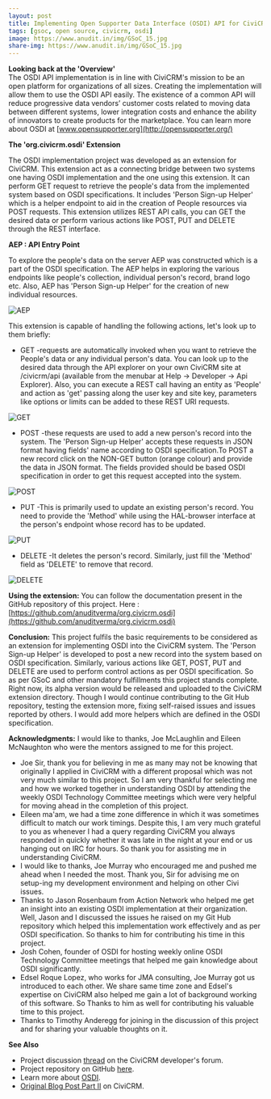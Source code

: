 ```yaml
---
layout: post
title: Implementing Open Supporter Data Interface (OSDI) API for CiviCRM Part II - Concluding Post
tags: [gsoc, open source, civicrm, osdi]
image: https://www.anudit.in/img/GSoC_15.jpg
share-img: https://www.anudit.in/img/GSoC_15.jpg
---
```


__Looking back at the 'Overview'__
<br>The OSDI API implementation is in line with CiviCRM's mission to be an open platform for organizations of all sizes. Creating the implementation will allow them to use the OSDI API easily. The existence of a common API will reduce progressive data vendors’ customer costs related to moving data between different systems, lower integration costs and enhance the ability of innovators to create products for the marketplace. You can learn more about OSDI at [www.opensupporter.org](http://opensupporter.org/)
 

__The 'org.civicrm.osdi' Extension__

The OSDI implementation project was developed as an extension for CiviCRM. This extension act as a connecting bridge between two systems one having OSDI implementation and the one using this extension. It can perform GET request to retrieve the people's data from the implemented system based on OSDI specifications. It includes 'Person Sign-up Helper' which is a helper endpoint to aid in the creation of People resources via POST requests. This extension utilizes REST API calls, you can GET the desired data or perform various actions like POST, PUT and DELETE through the REST interface.

__AEP : API Entry Point__

To explore the people's data on the server AEP was constructed which is a part of the OSDI specification. The AEP helps in exploring the various endpoints like people's collection, individual person's record, brand logo etc. Also, AEP has 'Person Sign-up Helper' for the creation of new individual resources.

![AEP](/img/gsoc/AEP.jpg "AEP")

This extension is capable of handling the following actions, let's look up to them briefly:

* GET -requests are automatically invoked when you want to retrieve the People's data or any individual person's data. You can look up to the desired data through the API explorer on your own CiviCRM site at /civicrm/api (available from the menubar at Help -> Developer -> Api Explorer). Also, you can execute a REST call having an entity as 'People' and action as 'get' passing along the user key and site key, parameters like options or limits can be added to these REST URI requests.

![GET](/img/gsoc/AEP.jpg "GET")

* POST -these requests are used to add a new person's record into the system. The 'Person Sign-up Helper' accepts these requests in JSON format having fields' name according to OSDI specification.To POST a new record click on the NON-GET button (orange colour) and provide the data in JSON format. The fields provided should be based OSDI specification in order to get this request accepted into the system.

![POST](/img/gsoc/POST.jpg "POST")

* PUT -This is primarily used to update an existing person's record. You need to provide the 'Method' while using the HAL-browser interface at the person's endpoint whose record has to be updated.

![PUT](/img/gsoc/PUT.jpg "PUT")

* DELETE -It deletes the person's record. Similarly, just fill the 'Method' field as 'DELETE' to remove that record.

![DELETE](/img/gsoc/DELETE.jpg "DELETE")

__Using the extension:__
You can follow the documentation present in the GitHub repository of this project. Here : [https://github.com/anuditverma/org.civicrm.osdi](https://github.com/anuditverma/org.civicrm.osdi)

__Conclusion:__
This project fulfils the basic requirements to be considered as an extension for implementing OSDI into the CiviCRM system. The 'Person Sign-up Helper' is developed to post a new record into the system based on OSDI specification. Similarly, various actions like GET, POST, PUT and DELETE are used to perform control actions as per OSDI specification. So as per GSoC and other mandatory fulfillments this project stands complete. Right now, its alpha version would be released and uploaded to the CiviCRM extension directory. Though I would continue contributing to the Git Hub repository, testing the extension more, fixing self-raised issues and issues reported by others. I would add more helpers which are defined in the OSDI specification.

__Acknowledgments:__
I would like to thanks, Joe McLaughlin and Eileen McNaughton who were the mentors assigned to me for this project.

* Joe Sir, thank you for believing in me as many may not be knowing that originally I applied in CiviCRM with a different proposal which was not very much similar to this project. So I am very thankful for selecting me and how we worked together in understanding OSDI by attending the weekly OSDI Technology Committee meetings which were very helpful for moving ahead in the completion of this project.
* Eileen ma'am, we had a time zone difference in which it was sometimes difficult to match our work timings. Despite this, I am very much grateful to you as whenever I had a query regarding CiviCRM you always responded in quickly whether it was late in the night at your end or us hanging out on IRC for hours. So thank you for assisting me in understanding CiviCRM.
* I would like to thanks, Joe Murray who encouraged me and pushed me ahead when I needed the most. Thank you, Sir for advising me on setup-ing my development environment and helping on other Civi issues.
* Thanks to Jason Rosenbaum from Action Network who helped me get an insight into an existing OSDI implementation at their organization. Well, Jason and I discussed the issues he raised on my Git Hub repository which helped this implementation work effectively and as per OSDI specification. So thanks to him for contributing his time in this project.
* Josh Cohen, founder of OSDI for hosting weekly online OSDI Technology Committee meetings that helped me gain knowledge about OSDI significantly.
* Edsel Roque Lopez, who works for JMA consulting, Joe Murray got us introduced to each other. We share same time zone and Edsel's expertise on CiviCRM also helped me gain a lot of background working of this software. So Thanks to him as well for contributing his valuable time to this project.
* Thanks to Timothy Anderegg for joining in the discussion of this project and for sharing your valuable thoughts on it.

__See Also__

* Project discussion [thread](https://forum.civicrm.org/index.php?topic=36374.0) on the CiviCRM developer's forum.
* Project repository on GitHub [here](https://github.com/anuditverma/org.civicrm.osdi).
* Learn more about [OSDI](http://opensupporter.org/).
* [Original Blog Post Part II](https://civicrm.org/blog/anudit-verma/implementing-the-open-supporter-data-interface-osdi-api-for-civicrm-gsoc) on CiviCRM.